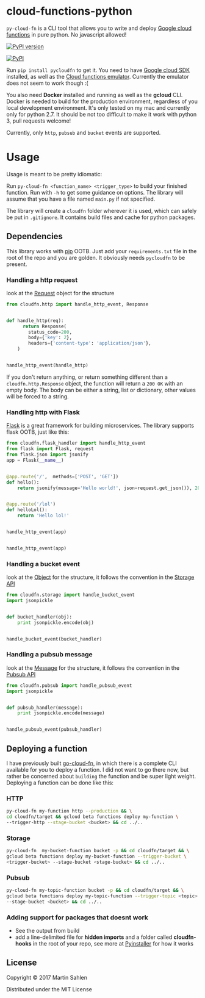 # cloud-functions-python
`py-cloud-fn` is a CLI tool that allows you to write and deploy [Google cloud functions](https://cloud.google.com/functions/) in pure python. No javascript allowed!

[![PyPI version](https://badge.fury.io/py/pycloudfn.svg)](https://badge.fury.io/py/pycloudfn)

[![PyPI](https://img.shields.io/pypi/dm/pycloudfn.svg)]()

Run `pip install pycloudfn` to get it.
You need to have [Google cloud SDK](https://cloud.google.com/sdk/downloads) installed, as well as
the [Cloud functions emulator](https://github.com/GoogleCloudPlatform/cloud-functions-emulator/).
Currently the emulator does not seem to work though :(

You also need **Docker** installed and running as well as the **gcloud** CLI. Docker is needed to build for the production environment, regardless of you local development environment. It's only tested on my mac and currently only for python 2.7. It should be not too difficult to make it work with python 3, pull requests welcome!

Currently, only `http`, `pubsub` and `bucket` events are supported.

# Usage
Usage is meant to be pretty idiomatic:

Run `py-cloud-fn <function_name> <trigger_type>` to build your finished function.
Run with `-h` to get some guidance on options. The library will assume that you have a file named `main.py` if not specified.

The library will create a `cloudfn` folder wherever it is used, which can safely be put in `.gitignore`. It contains build files and cache for python packages.

## Dependencies
This library works with [pip](https://pypi.python.org/pypi) OOTB. Just add your `requirements.txt` file in the root
of the repo and you are golden. It obviously needs `pycloudfn` to be present.

### Handling a http request

look at the [Request](https://github.com/MartinSahlen/cloud-functions-python/blob/master/cloudfn/http.py)
object for the structure

```python
from cloudfn.http import handle_http_event, Response


def handle_http(req):
      return Response(
        status_code=200,
        body={'key': 2},
        headers={'content-type': 'application/json'},
    )


handle_http_event(handle_http)

```

If you don't return anything, or return something different than a `cloudfn.http.Response` object, the function will return a `200 OK` with an empty body. The body can be either a string, list or dictionary, other values will be forced to a string.

### Handling http with Flask

[Flask](http://flask.pocoo.org/) is a great framework for building microservices.
The library supports flask OOTB, just like this:

```python
from cloudfn.flask_handler import handle_http_event
from flask import Flask, request
from flask.json import jsonify
app = Flask(__name__)


@app.route('/',  methods=['POST', 'GET'])
def hello():
    return jsonify(message='Hello world!', json=request.get_json()), 201


@app.route('/lol')
def helloLol():
    return 'Hello lol!'


handle_http_event(app)


handle_http_event(app)
```

### Handling a bucket event

look at the [Object](https://github.com/MartinSahlen/cloud-functions-python/blob/master/cloudfn/storage.py)
for the structure, it follows the convention in the [Storage API](https://cloud.google.com/storage/docs/json_api/v1/objects)

```python
from cloudfn.storage import handle_bucket_event
import jsonpickle


def bucket_handler(obj):
    print jsonpickle.encode(obj)


handle_bucket_event(bucket_handler)
```

### Handling a pubsub message

look at the [Message](https://github.com/MartinSahlen/cloud-functions-python/blob/master/cloudfn/pubsub.py)
for the structure, it follows the convention in the [Pubsub API](https://cloud.google.com/pubsub/docs/reference/rest/v1/PubsubMessage)

```python
from cloudfn.pubsub import handle_pubsub_event
import jsonpickle


def pubsub_handler(message):
    print jsonpickle.encode(message)


handle_pubsub_event(pubsub_handler)
```

## Deploying a function
I have previously built [go-cloud-fn](https://github.com/MartinSahlen/go-cloud-fn/), in which there is a complete CLI available for you to deploy a function. I did not want to go there now, but rather be concerned about `building` the function and be super light weight. Deploying a function can be done like this:

### HTTP

```sh
py-cloud-fn my-function http --production && \
cd cloudfn/target && gcloud beta functions deploy my-function \
--trigger-http --stage-bucket <bucket> && cd ../..
```

### Storage

```sh
py-cloud-fn  my-bucket-function bucket -p && cd cloudfn/target && \
gcloud beta functions deploy my-bucket-function --trigger-bucket \
<trigger-bucket> --stage-bucket <stage-bucket> && cd ../..
```

### Pubsub

```sh
py-cloud-fn my-topic-function bucket -p && cd cloudfn/target && \
gcloud beta functions deploy my-topic-function --trigger-topic <topic> \
--stage-bucket <bucket> && cd ../..
```

### Adding support for packages that doesnt work

- See the output from build
- add a line-delimited file for **hidden imports** and a folder called **cloudfn-hooks**
in the root of your repo, see more at [Pyinstaller](https://pyinstaller.readthedocs.io/en/stable/hooks.html) for how it works

## License

Copyright © 2017 Martin Sahlen

Distributed under the MIT License

